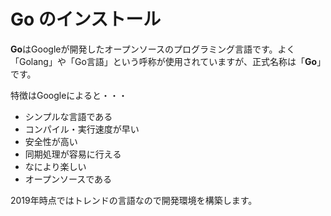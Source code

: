 # Go のインストール

**Go**はGoogleが開発したオープンソースのプログラミング言語です。よく「Golang」や「Go言語」という呼称が使用されていますが、正式名称は「**Go**」です。

特徴はGoogleによると・・・

- シンプルな言語である
- コンパイル・実行速度が早い
- 安全性が高い
- 同期処理が容易に行える
- なにより楽しい
- オープンソースである

2019年時点ではトレンドの言語なので開発環境を構築します。
